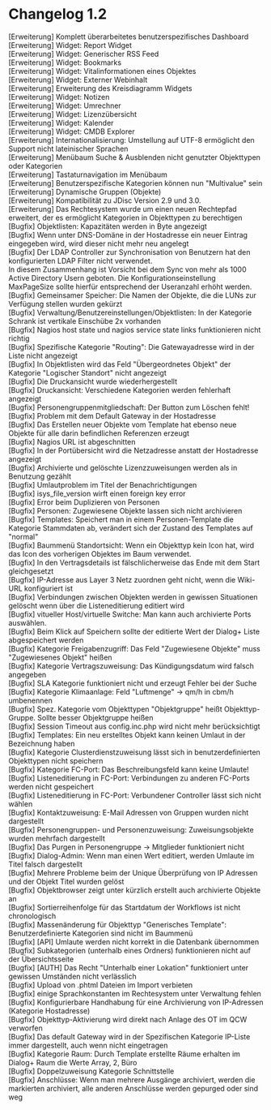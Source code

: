 # Changelog 1.2

[Erweiterung]    Komplett überarbeitetes benutzerspezifisches Dashboard  
[Erweiterung]      Widget: Report Widget  
[Erweiterung]      Widget: Generischer RSS Feed  
[Erweiterung]      Widget: Bookmarks  
[Erweiterung]      Widget: Vitalinformationen eines Objektes  
[Erweiterung]      Widget: Externer Webinhalt  
[Erweiterung]      Erweiterung des Kreisdiagramm Widgets  
[Erweiterung]      Widget: Notizen  
[Erweiterung]      Widget: Umrechner  
[Erweiterung]      Widget: Lizenzübersicht  
[Erweiterung]      Widget: Kalender  
[Erweiterung]      Widget: CMDB Explorer  
[Erweiterung]    Internationalisierung: Umstellung auf UTF-8 ermöglicht den Support nicht lateinischer Sprachen  
[Erweiterung]    Menübaum Suche & Ausblenden nicht genutzter Objekttypen oder Kategorien  
[Erweiterung]    Tastaturnavigation im Menübaum  
[Erweiterung]    Benutzerspezifische Kategorien können nun "Multivalue" sein  
[Erweiterung]    Dynamische Gruppen (Objekte)  
[Erweiterung]    Kompatibilität zu JDisc Version 2.9 und 3.0.  
[Erweiterung]   Das Rechtesystem wurde um einen neuen Rechtepfad erweitert, der es ermöglicht Kategorien in Objekttypen zu berechtigen  
[Bugfix]        Objektlisten: Kapazitäten werden in Byte angezeigt  
[Bugfix]        Wenn unter DNS-Domäne in der Hostadresse ein neuer Eintrag eingegeben wird, wird dieser nicht mehr neu angelegt  
[Bugfix]        Der LDAP Controller zur Synchronisation von Benutzern hat den konfigurierten LDAP Filter nicht verwendet.  
                In diesem Zusammenhang ist Vorsicht bei dem Sync von mehr als 1000 Active Directory Usern geboten. Die Konfigurationseinstellung  
                MaxPageSize sollte hierfür entsprechend der Useranzahl erhöht werden.  
[Bugfix]        Gemeinsamer Speicher: Die Namen der Objekte, die die LUNs zur Verfügung stellen wurden gekürzt  
[Bugfix]        Verwaltung/Benutzereinstellungen/Objektlisten: In der Kategorie Schrank ist vertikale Einschübe 2x vorhanden  
[Bugfix]        Nagios host state und nagios service state links funktionieren nicht richtig  
[Bugfix]        Spezifische Kategorie "Routing": Die Gatewayadresse wird in der Liste nicht angezeigt  
[Bugfix]        In Objektlisten wird das Feld "Übergeordnetes Objekt" der Kategorie "Logischer Standort" nicht angezeigt  
[Bugfix]        Die Druckansicht wurde wiederhergestellt  
[Bugfix]        Druckansicht: Verschiedene Kategorien werden fehlerhaft angezeigt  
[Bugfix]        Personengruppenmitgliedschaft: Der Button zum Löschen fehlt!  
[Bugfix]        Problem mit dem Default Gateway in der Hostadresse  
[Bugfix]        Das Erstellen neuer Objekte vom Template hat ebenso neue Objekte für alle darin befindlichen Referenzen erzeugt  
[Bugfix]        Nagios URL ist abgeschnitten  
[Bugfix]        In der Portübersicht wird die Netzadresse anstatt der Hostadresse angezeigt  
[Bugfix]        Archivierte und gelöschte Lizenzzuweisungen werden als in Benutzung gezählt  
[Bugfix]        Umlautproblem im Titel der Benachrichtigungen  
[Bugfix]        isys_file_version wirft einen foreign key error  
[Bugfix]        Error beim Duplizieren von Personen  
[Bugfix]        Personen: Zugewiesene Objekte lassen sich nicht archivieren  
[Bugfix]        Templates: Speichert man in einem Personen-Template die Kategorie Stammdaten ab, verändert sich der Zustand des Templates auf "normal"  
[Bugfix]        Baummenü Standortsicht: Wenn ein Objekttyp kein Icon hat, wird das Icon des vorherigen Objektes im Baum verwendet.  
[Bugfix]        In den Vertragsdetails ist fälschlicherweise das Ende mit dem Start gleichgesetzt  
[Bugfix]        IP-Adresse aus Layer 3 Netz zuordnen geht nicht, wenn die Wiki-URL konfiguriert ist  
[Bugfix]        Verbindungen zwischen Objekten werden in gewissen Situationen gelöscht wenn über die Listeneditierung editiert wird  
[Bugfix]        vitueller Host/virtuelle Switche: Man kann auch archivierte Ports auswählen.  
[Bugfix]        Beim Klick auf Speichern sollte der editierte Wert der Dialog+ Liste abgespeichert werden  
[Bugfix]        Kategorie Freigabenzugriff: Das Feld "Zugewiesene Objekte" muss "Zugewiesenes Objekt" heißen  
[Bugfix]        Kategorie Vertragszuweisung: Das Kündigungsdatum wird falsch angegeben  
[Bugfix]        SLA Kategorie funktioniert nicht und erzeugt Fehler bei der Suche  
[Bugfix]        Kategorie Klimaanlage: Feld "Luftmenge" -> qm/h in cbm/h umbenennen  
[Bugfix]        Spez. Kategorie vom Objekttypen "Objektgruppe" heißt Objekttyp-Gruppe. Sollte besser Objektgruppe heißen  
[Bugfix]        Session Timeout aus config.inc.php wird nicht mehr berücksichtigt  
[Bugfix]        Templates: Ein neu erstelltes Objekt kann keinen Umlaut in der Bezeichnung haben  
[Bugfix]        Kategorie Clusterdienstzuweisung lässt sich in benutzerdefinierten Objekttypen nicht speichern  
[Bugfix]        Kategorie FC-Port: Das Beschreibungsfeld kann keine Umlaute!  
[Bugfix]        Listeneditierung in FC-Port: Verbindungen zu anderen FC-Ports werden nicht gespeichert  
[Bugfix]        Listeneditierung in FC-Port: Verbundener Controller lässt sich nicht wählen  
[Bugfix]        Kontaktzuweisung: E-Mail Adressen von Gruppen wurden nicht dargestellt  
[Bugfix]        Personengruppen- und Personenzuweisung: Zuweisungsobjekte wurden mehrfach dargestellt  
[Bugfix]        Das Purgen in Personengruppe -> Mitglieder funktioniert nicht  
[Bugfix]        Dialog-Admin: Wenn man einen Wert editiert, werden Umlaute im Titel falsch dargestellt  
[Bugfix]        Mehrere Probleme beim der Unique Überprüfung von IP Adressen und der Objekt Titel wurden gelöst  
[Bugfix]        Objektbrowser zeigt unter kürzlich erstellt auch archivierte Objekte an  
[Bugfix]        Sortierreihenfolge für das Startdatum der Workflows ist nicht chronologisch  
[Bugfix]        Massenänderung für Objekttyp "Generisches Template": Benutzerdefinierte Kategorien sind nicht im Baummenü  
[Bugfix]        [API] Umlaute werden nicht korrekt in die Datenbank übernommen  
[Bugfix]        Subkategorien (unterhalb eines Ordners) funktionieren nicht auf der Übersichtsseite  
[Bugfix]        [AUTH] Das Recht "Unterhalb einer Lokation" funktioniert unter gewissen Umständen nicht verlässlich  
[Bugfix]        Upload von .phtml Dateien im Import verbieten  
[Bugfix]        einige Sprachkonstanten im Rechtesystem unter Verwaltung fehlen  
[Bugfix]        Konfigurierbare Handhabung für eine Archivierung von IP-Adressen (Kategorie Hostadresse)  
[Bugfix]        Objekttyp-Aktivierung wird direkt nach Anlage des OT im QCW verworfen  
[Bugfix]        Das default Gateway wird in der Spezifischen Kategorie IP-Liste immer dargestellt, auch wenn nicht eingetragen  
[Bugfix]        Kategorie Raum: Durch Template erstellte Räume erhalten im Dialog+ Raum die Werte Array, 2, Büro  
[Bugfix]        Doppelzuweisung Kategorie Schnittstelle  
[Bugfix]        Anschlüsse: Wenn man mehrere Ausgänge archiviert, werden die markierten archiviert, alle anderen Anschlüsse werden gepurged oder sind weg  